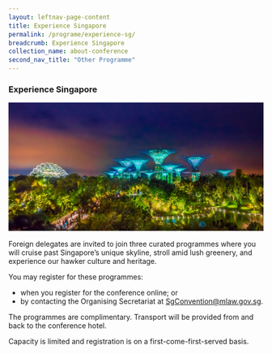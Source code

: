 ```yaml
---
layout: leftnav-page-content
title: Experience Singapore
permalink: /programe/experience-sg/
breadcrumb: Experience Singapore
collection_name: about-conference
second_nav_title: "Other Programme"
---
```


### **Experience Singapore** 
![Experience Singapore](/images/expsg-gardens.jpeg/)

Foreign delegates are invited to join three curated programmes where you will cruise past Singapore’s unique skyline, stroll amid lush greenery, and experience our hawker culture and heritage.

You may register for these programmes:
* when you register for the conference online; or
* by contacting the Organising Secretariat at [SgConvention@mlaw.gov.sg](mailto:sgconvention@mlaw.gov.sg).

The programmes are complimentary. Transport will be provided from and back to the conference hotel.

Capacity is limited and registration is on a first-come-first-served basis.
